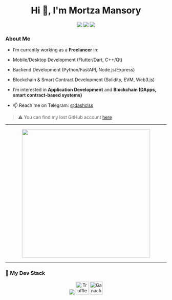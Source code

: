 <h1 align="center">Hi 👋, I'm Mortza Mansory</h1>

<p align="center">
  <img src="https://img.shields.io/badge/Mobile_Dev-Flutter-02569B?style=for-the-badge&logo=flutter&logoColor=white" />
  <img src="https://img.shields.io/badge/Backend-FastAPI-009688?style=for-the-badge&logo=fastapi&logoColor=white" />
  <img src="https://img.shields.io/badge/SmartContract-Solidity-363636?style=for-the-badge&logo=solidity&logoColor=white" />
</p>

###  About Me

-  I’m currently working as a **Freelancer** in:
  -  Mobile/Desktop Development (Flutter/Dart, C++/Qt)
  -  Backend Development (Python/FastAPI, Node.js/Express)
  -  Blockchain & Smart Contract Development (Solidity, EVM, Web3.js)

-  I’m interested in **Application Development** and **Blockchain (DApps, smart contract-based systems)**

- 📫 Reach me on Telegram: [@dashclss](https://t.me/dashclss)

> ⚠ You can find my lost GitHub account [here](https://github.com/mortzaCFT)
---

<p align="center">
  <img src="https://github-readme-stats.vercel.app/api?username=mortza-mansory&show_icons=true&theme=radical" width="400" />
</p>

---

### 🧩 My Dev Stack

<p align="center">
<p align="center">
  <img src="https://skillicons.dev/icons?i=dart,flutter,cpp,python,nodejs,express,fastapi,solidity,mongodb,docker,web3" />
  <img src="https://raw.githubusercontent.com/devicons/devicon/master/icons/truffle/truffle-original.svg" width="40" title="Truffle" />
  <img src="https://seeklogo.com/images/G/ganache-logo-1EB72084A8-seeklogo.com.png" width="40" title="Ganache" />
</p>
</p>
